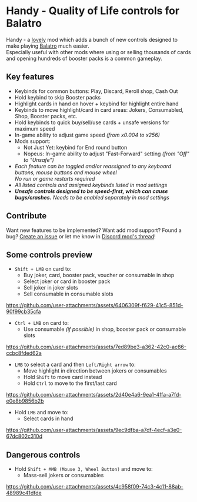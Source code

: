 # Handy - Quality of Life controls for Balatro
Handy - a [lovely](https://github.com/ethangreen-dev/lovely-injector) mod which adds a bunch of new controls designed to make playing [Balatro](https://store.steampowered.com/app/2379780/Balatro/) much easier.
<br/>Especially useful with other mods where using or selling thousands of cards and opening hundreds of booster packs is a common gameplay.

## Key features
- Keybinds for common buttons: Play, Discard, Reroll shop, Cash Out
- Hold keybind to skip Booster packs
- Highlight cards in hand on hover + keybind for highlight entire hand
- Keybinds to move highlight/card in card areas: Jokers, Consumabled, Shop, Booster packs, etc.
- Hold keybinds to quick buy/sell/use cards + unsafe versions for maximum speed
- In-game ability to adjust game speed *(from x0.004 to x256)*
- Mods support:
    - Not Just Yet: keybind for End round button
    - Nopeus: In-game ability to adjust "Fast-Forward" setting *(from "Off" to "Unsafe")*
- *Each feature can be toggled and/or reassigned to any keyboard buttons, mouse buttons and mouse wheel<br/>No run or game restarts required*
- *All listed controls and assigned keybinds listed in mod settings*
- *__Unsafe controls designed to be speed-first, which can cause bugs/crashes.__ Needs to be enabled separately in mod settings*

## Contribute
Want new features to be implemented? Want add mod support? Found a bug?
[Create an issue](https://github.com/SleepyG11/HandyBalatro/issues/) or let me know in [Discord mod's thread](https://discord.com/channels/1116389027176787968/1270746376312979456)!

## Some controls preview
- `Shift + LMB` on card to:
    - Buy joker, card, booster pack, voucher or consumable in shop
    - Select joker or card in booster pack
    - Sell joker in joker slots
    - Sell consumable in consumable slots

https://github.com/user-attachments/assets/6406309f-f629-41c5-851d-90f99cb35cfa

- `Ctrl + LMB` on card to:
    - Use consumable *(if possible)* in shop, booster pack or consumable slots

https://github.com/user-attachments/assets/7ed89be3-a362-42c0-ac86-ccbc8fded62a

- `LMB` to select a card and then `Left/Right arrow` to:
    - Move highlight in direction between jokers or consumables
    - Hold `Shift` to move card instead
    - Hold `Ctrl` to move to the first/last card

https://github.com/user-attachments/assets/2d40e4a6-9ea1-4ffa-a7fd-e0e8b9856b2b

- Hold `LMB` and move to:
    - Select cards in hand
 
https://github.com/user-attachments/assets/9ec9dfba-a7df-4ecf-a3e0-67dc802c310d

## Dangerous controls
- Hold `Shift + MMB (Mouse 3, Wheel Button)` and move to:
    - Mass-sell jokers or consumables

https://github.com/user-attachments/assets/4c958f09-74c3-4c11-88ab-48989c41dfde

